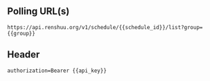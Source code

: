 ## Polling URL(s)
```
https://api.renshuu.org/v1/schedule/{{schedule_id}}/list?group={{group}}
```

## Header

```
authorization=Bearer {{api_key}}
```
